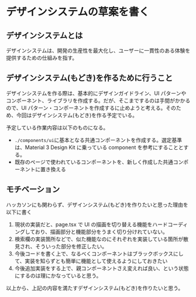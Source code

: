 # デザインシステムの草案を書く

## デザインシステムとは

デザインシステムは、開発の生産性を最大化し、ユーザーに一貫性のある体験を提供するための仕組みを指す。

## デザインシステム(もどき)を作るために行うこと

デザインシステムを作る際は、基本的にデザインガイドライン、UI パターンやコンポーネント、ライブラリを作成する。だが、そこまでするのは手間がかかるので、UI パターン・コンポーネントを作成するに止めようと考える。そのため、今回はデザインシステム(もどき)を作る予定でいる。

予定している作業内容は以下のものになる。

- `./components/ui`に基本となる共通コンポーネントを作成する。選定基準は、Material 3 Design Kit に乗っている component を参考にすることとする。
- 既存のページで使われているコンポーネントを、新しく作成した共通コンポーネントに置き換える

## モチベーション

ハッカソンにも関わらず、デザインシステム(もどき)を作りたいと思った理由を以下に書く

1. 現状の実装だと、page.tsx で UI の描画を切り替える機能をハードコーディングしており、描画部分と機能部分をうまく切り分けれていない。
2. 検索欄の実装箇所などで、似た機能なのにそれぞれを実装している箇所が散見され、そういった部分を修正したい。
3. 今後コードを書く上で、なるべくコンポーネントはブラックボックスにして、実装を知らずとも簡単に機能として使えるようにしておきたい
4. 今後追加実装をする上で、親コンポーネントさえ変えれば良い、という状態にするのは理にかなっていると思う。

以上から、上記の内容を満たすデザインシステム(もどき)を作りたいと思う。
